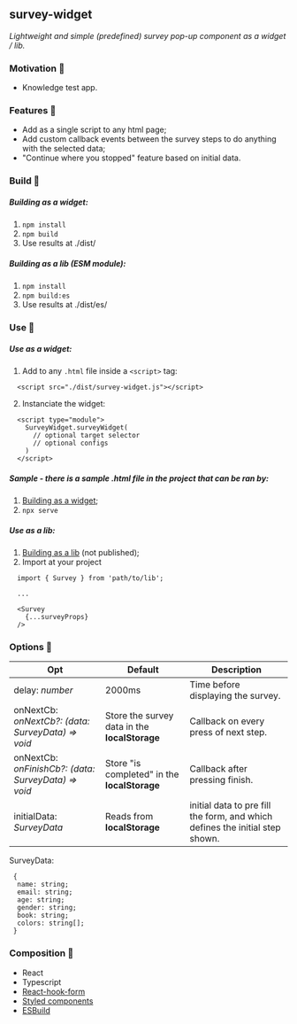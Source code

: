 ## survey-widget
*Lightweight and simple (predefined) survey pop-up component as a widget / lib.*

### Motivation :running:

- Knowledge test app.

### Features :mag_right:

- Add as a single script to any html page;
- Add custom callback events between the survey steps to do anything with the selected data;
- "Continue where you stopped" feature based on initial data.

### Build :construction_worker:

##### Building as a widget:
1. ``npm install`` 
2. ``npm build``
3. Use results at ./dist/

##### Building as a lib (ESM module):
1. ``npm install``
2. ``npm build:es``
3. Use results at ./dist/es/

### Use :electric_plug:

##### Use as a widget:
1. Add to any ``.html`` file inside a ``<script>`` tag:
  ```
    <script src="./dist/survey-widget.js"></script>
  ```
2. Instanciate the widget:
  ```
    <script type="module">
      SurveyWidget.surveyWidget(
        // optional target selector
        // optional configs
      )
    </script>
  ```

##### Sample - there is a sample .html file in the project that can be ran by:
1. [Building as a widget](#building-as-a-widget);
2. ``npx serve``

##### Use as a lib:
1. [Building as a lib](#building-as-a-lib-esm-module) (not published);
2. Import at your project
  ```
    import { Survey } from 'path/to/lib';

    ...

    <Survey
      {...surveyProps}
    />
  ```

### Options :flags:

|Opt|Default|Description|
|---|---|---|
| delay: *number* | 2000ms | Time before displaying the survey. |
| onNextCb: *onNextCb?: (data: SurveyData) => void* | Store the survey data in the **localStorage** | Callback on every press of next step.  |
| onNextCb: *onFinishCb?: (data: SurveyData) => void* | Store "is completed" in the **localStorage** | Callback after pressing finish. |
| initialData: *SurveyData* | Reads from **localStorage** | initial data to pre fill the form, and which defines the initial step shown. |

SurveyData:
```
 {
  name: string;
  email: string;
  age: string;
  gender: string;
  book: string;
  colors: string[];
 }
```


### Composition :hammer:

- React
- Typescript
- [React-hook-form](https://react-hook-form.com/)
- [Styled components](https://styled-components.com/)
- [ESBuild](https://esbuild.github.io/)
